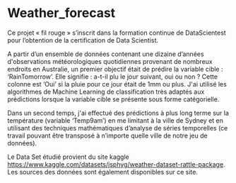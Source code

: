 # Weather_forecast


Ce projet « fil rouge » s’inscrit dans la formation continue de DataScientest pour l’obtention de la certification de Data Scientist.

A partir d’un ensemble de données contenant une dizaine d’années d'observations météorologiques quotidiennes provenant de nombreux endroits en Australie, un premier objectif était de prédire la variable cible : ‘RainTomorrow’. Elle signifie : a-t-il plu le jour suivant, oui ou non ? Cette colonne est ‘Oui’ si la pluie pour ce jour était de 1mm ou plus. J'ai utilisé les algorithmes de Machine Learning de classification très adaptés aux prédictions lorsque la variable cible se présente sous forme catégorielle.



Dans un second temps,  j'ai effectué des prédictions à plus long terme sur la température (variable ‘Temp9am’) en me limitant à la ville de Sydney et en utilisant des techniques mathématiques d’analyse de séries temporelles (ce travail pouvant être transposé à n’importe quelle ville de notre jeu de données).

Le Data Set étudié provient du site kaggle https://www.kaggle.com/datasets/jsphyg/weather-dataset-rattle-package. Les sources des données sont également disponibles sur ce site.
